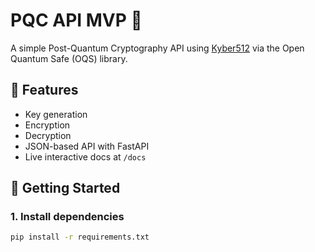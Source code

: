 # PQC API MVP 🔐

A simple Post-Quantum Cryptography API using [Kyber512](https://csrc.nist.gov/Projects/post-quantum-cryptography) via the Open Quantum Safe (OQS) library.

## 🔧 Features
- Key generation
- Encryption
- Decryption
- JSON-based API with FastAPI
- Live interactive docs at `/docs`

## 🚀 Getting Started

### 1. Install dependencies
```bash
pip install -r requirements.txt
